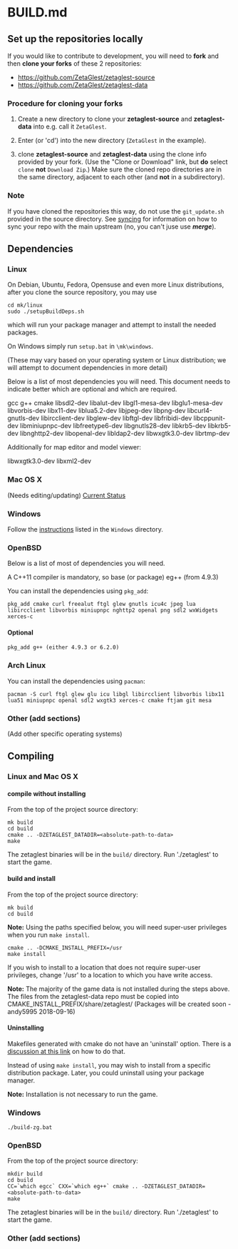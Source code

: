 # BUILD.md

## Set up the repositories locally

If you would like to contribute to development, you will need to
**fork** and then **clone your forks** of these 2 repositories:

* https://github.com/ZetaGlest/zetaglest-source
* https://github.com/ZetaGlest/zetaglest-data

### Procedure for cloning your forks

1. Create a new directory to clone your **zetaglest-source** and
**zetaglest-data** into e.g. call it `ZetaGlest`.

2. Enter (or 'cd') into the new directory (`ZetaGlest` in the example).

3. clone **zetaglest-source** and **zetaglest-data** using the clone
info provided by your fork. (Use the "Clone or Download" link, but
**do** select `clone` **not** `Download Zip`.) Make sure the cloned
repo directories are in the same directory, adjacent to each other (and
**not** in a subdirectory).

### Note

If you have cloned the repositories this way, do not use the
`git_update.sh` provided in the source directory. See
[syncing](https://github.com/ZetaGlest/zetaglest-source/blob/develop/CONTRIBUTING.md#syncing)
for information on how to sync your repo with the main upstream (no,
you can't juse use **_merge_**).

## Dependencies

### Linux

On Debian, Ubuntu, Fedora, Opensuse and even more Linux distributions,
after you clone the source repository, you may use

    cd mk/linux
    sudo ./setupBuildDeps.sh

which will run your package manager and attempt to install the needed packages.

On Windows simply run `setup.bat` in `\mk\windows`.

(These may vary based on your operating system or Linux distribution;
we will attempt to document dependencies in more detail)

Below is a list of most dependencies you will need. This document needs
to indicate better which are optional and which are required.

gcc g++ cmake libsdl2-dev libalut-dev libgl1-mesa-dev libglu1-mesa-dev libvorbis-dev
 libx11-dev liblua5.2-dev libjpeg-dev libpng-dev libcurl4-gnutls-dev libircclient-dev
 libglew-dev libftgl-dev libfribidi-dev libcppunit-dev libminiupnpc-dev libfreetype6-dev
libgnutls28-dev libkrb5-dev libkrb5-dev libnghttp2-dev libopenal-dev libldap2-dev
libwxgtk3.0-dev librtmp-dev

Additionally for map editor and model viewer:

libwxgtk3.0-dev libxml2-dev

### Mac OS X

(Needs editing/updating)
[Current Status](https://github.com/ZetaGlest/zetaglest-source/issues/25)

### Windows

Follow the [instructions](https://github.com/ZetaGlest/zetaglest-source/blob/develop/mk/windows/README.md) listed in the `Windows` directory.

### OpenBSD

Below is a list of most of dependencies you will need.

A C++11 compiler is mandatory, so base (or package) eg++ (from 4.9.3)

You can install the dependencies using `pkg_add`:

`pkg_add cmake curl freealut ftgl glew gnutls icu4c jpeg lua libircclient libvorbis
miniupnpc nghttp2 openal png sdl2 wxWidgets xerces-c`

#### Optional

`pkg_add g++ (either 4.9.3 or 6.2.0)`

### Arch Linux

You can install the dependencies using `pacman`:

`pacman -S curl ftgl glew glu icu libgl libircclient libvorbis libx11
lua51 miniupnpc openal sdl2 wxgtk3 xerces-c cmake ftjam git mesa`

### Other (add sections)

(Add other specific operating systems)

## Compiling

### Linux and Mac OS X

#### compile without installing

From the top of the project source directory:

    mk build
    cd build
    cmake .. -DZETAGLEST_DATADIR=<absolute-path-to-data>
    make

The zetaglest binaries will be in the `build/` directory. Run
'./zetaglest' to start the game.

#### build and install

From the top of the project source directory:

    mk build
    cd build

**Note:** Using the paths specified below, you will need super-user
privileges when you run `make install`.

    cmake .. -DCMAKE_INSTALL_PREFIX=/usr
    make install

If you wish to install to a location that does not require super-user
privileges, change '/usr' to a location to which you have write access.

**Note:** The majority of the game data is not installed during the
steps above. The files from the zetaglest-data repo must be copied into
CMAKE_INSTALL_PREFIX/share/zetaglest/
(Packages will be created soon -andy5995 2018-09-16)

#### Uninstalling

Makefiles generated with cmake do not have an 'uninstall' option. There
is a [discussion at this
link](https://stackoverflow.com/questions/41471620/cmake-support-make-uninstall)
on how to do that.

Instead of using `make install`, you may wish to install from a
specific distribution package. Later, you could uninstall using your package
manager.

**Note:** Installation is not necessary to run the game.

### Windows

    ./build-zg.bat

### OpenBSD

From the top of the project source directory:

    mkdir build
    cd build
    CC=`which egcc` CXX=`which eg++` cmake .. -DZETAGLEST_DATADIR=<absolute-path-to-data>
    make

The zetaglest binaries will be in the `build/` directory. Run
'./zetaglest' to start the game.

### Other (add sections)

